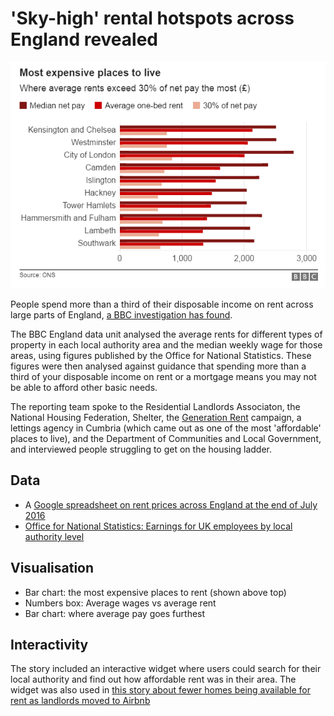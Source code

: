# 'Sky-high' rental hotspots across England revealed

![](https://raw.githubusercontent.com/BBC-Data-Unit/rent-hotspots/master/Most%20expensive%20places%20to%20rent.png)

People spend more than a third of their disposable income on rent across large parts of England, [a BBC investigation has found](http://www.bbc.co.uk/news/uk-england-36794222).

The BBC England data unit analysed the average rents for different types of property in each local authority area and the median weekly wage for those areas, using figures published by the Office for National Statistics. These figures were then analysed against guidance that spending more than a third of your disposable income on rent or a mortgage means you may not be able to afford other basic needs.

The reporting team spoke to the Residential Landlords Associaton, the National Housing Federation, Shelter, the [Generation Rent](http://www.generationrent.org/) campaign, a lettings agency in Cumbria (which came out as one of the most 'affordable' places to live), and the Department of Communities and Local Government, and interviewed people struggling to get on the housing ladder.

## Data

* A [Google spreadsheet on rent prices across England at the end of July 2016](https://docs.google.com/spreadsheets/d/1EFksJcOniSudbE4B5gWwi2nJgMlrrBIV3pSLhO6k1yo/edit#gid=0) 
* [Office for National Statistics: Earnings for UK employees by local authority level](http://www.ons.gov.uk/employmentandlabourmarket/peopleinwork/earningsandworkinghours/datasets/placeofworkbylocalauthorityashetable7)

## Visualisation

* Bar chart: the most expensive places to rent (shown above top)
* Numbers box: Average wages vs average rent
* Bar chart: where average pay goes furthest

## Interactivity

The story included an interactive widget where users could search for their local authority and find out how affordable rent was in their area. The widget was also used in [this story about fewer homes being available for rent as landlords moved to Airbnb](http://www.bbc.co.uk/news/business-37254670)

